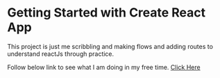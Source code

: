 # Getting Started with Create React App
This project is just me scribbling and making flows and adding routes to understand reactJs through practice.

Follow below link to see what I am doing in my free time.
[Click Here](https://harshraj2hr.github.io/react-genesis/)

